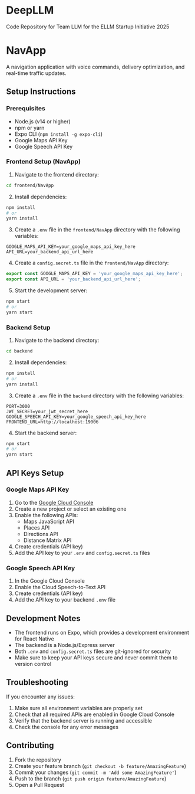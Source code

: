 # DeepLLM
Code Repository for Team LLM for the ELLM Startup Initiative 2025

# NavApp

A navigation application with voice commands, delivery optimization, and real-time traffic updates.

## Setup Instructions

### Prerequisites
- Node.js (v14 or higher)
- npm or yarn
- Expo CLI (`npm install -g expo-cli`)
- Google Maps API Key
- Google Speech API Key

### Frontend Setup (NavApp)

1. Navigate to the frontend directory:
```bash
cd frontend/NavApp
```

2. Install dependencies:
```bash
npm install
# or
yarn install
```

3. Create a `.env` file in the `frontend/NavApp` directory with the following variables:
```env
GOOGLE_MAPS_API_KEY=your_google_maps_api_key_here
API_URL=your_backend_api_url_here
```

4. Create a `config.secret.ts` file in the `frontend/NavApp` directory:
```typescript
export const GOOGLE_MAPS_API_KEY = 'your_google_maps_api_key_here';
export const API_URL = 'your_backend_api_url_here';
```

5. Start the development server:
```bash
npm start
# or
yarn start
```

### Backend Setup

1. Navigate to the backend directory:
```bash
cd backend
```

2. Install dependencies:
```bash
npm install
# or
yarn install
```

3. Create a `.env` file in the `backend` directory with the following variables:
```env
PORT=3000
JWT_SECRET=your_jwt_secret_here
GOOGLE_SPEECH_API_KEY=your_google_speech_api_key_here
FRONTEND_URL=http://localhost:19006
```

4. Start the backend server:
```bash
npm start
# or
yarn start
```

## API Keys Setup

### Google Maps API Key
1. Go to the [Google Cloud Console](https://console.cloud.google.com/)
2. Create a new project or select an existing one
3. Enable the following APIs:
   - Maps JavaScript API
   - Places API
   - Directions API
   - Distance Matrix API
4. Create credentials (API key)
5. Add the API key to your `.env` and `config.secret.ts` files

### Google Speech API Key
1. In the Google Cloud Console
2. Enable the Cloud Speech-to-Text API
3. Create credentials (API key)
4. Add the API key to your backend `.env` file

## Development Notes

- The frontend runs on Expo, which provides a development environment for React Native
- The backend is a Node.js/Express server
- Both `.env` and `config.secret.ts` files are git-ignored for security
- Make sure to keep your API keys secure and never commit them to version control

## Troubleshooting

If you encounter any issues:

1. Make sure all environment variables are properly set
2. Check that all required APIs are enabled in Google Cloud Console
3. Verify that the backend server is running and accessible
4. Check the console for any error messages

## Contributing

1. Fork the repository
2. Create your feature branch (`git checkout -b feature/AmazingFeature`)
3. Commit your changes (`git commit -m 'Add some AmazingFeature'`)
4. Push to the branch (`git push origin feature/AmazingFeature`)
5. Open a Pull Request
